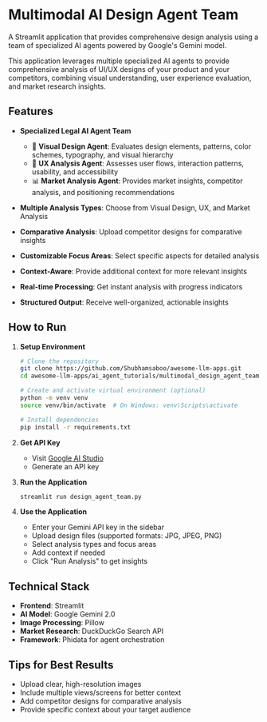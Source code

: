# Multimodal AI Design Agent Team

A Streamlit application that provides comprehensive design analysis using a team of specialized AI agents powered by Google's Gemini model. 

This application leverages multiple specialized AI agents to provide comprehensive analysis of UI/UX designs of your product and your competitors, combining visual understanding, user experience evaluation, and market research insights.

## Features

- **Specialized Legal AI Agent Team**

   - 🎨 **Visual Design Agent**: Evaluates design elements, patterns, color schemes, typography, and visual hierarchy
   - 🔄 **UX Analysis Agent**: Assesses user flows, interaction patterns, usability, and accessibility
   - 📊 **Market Analysis Agent**: Provides market insights, competitor analysis, and positioning recommendations
   
- **Multiple Analysis Types**: Choose from Visual Design, UX, and Market Analysis
- **Comparative Analysis**: Upload competitor designs for comparative insights
- **Customizable Focus Areas**: Select specific aspects for detailed analysis
- **Context-Aware**: Provide additional context for more relevant insights
- **Real-time Processing**: Get instant analysis with progress indicators
- **Structured Output**: Receive well-organized, actionable insights

## How to Run

1. **Setup Environment**
   ```bash
   # Clone the repository
   git clone https://github.com/Shubhamsaboo/awesome-llm-apps.git
   cd awesome-llm-apps/ai_agent_tutorials/multimodal_design_agent_team

   # Create and activate virtual environment (optional)
   python -m venv venv
   source venv/bin/activate  # On Windows: venv\Scripts\activate

   # Install dependencies
   pip install -r requirements.txt
   ```

2. **Get API Key**
   - Visit [Google AI Studio](https://aistudio.google.com/apikey)
   - Generate an API key

3. **Run the Application**
   ```bash
   streamlit run design_agent_team.py
   ```

4. **Use the Application**
   - Enter your Gemini API key in the sidebar
   - Upload design files (supported formats: JPG, JPEG, PNG)
   - Select analysis types and focus areas
   - Add context if needed
   - Click "Run Analysis" to get insights


## Technical Stack

- **Frontend**: Streamlit
- **AI Model**: Google Gemini 2.0
- **Image Processing**: Pillow
- **Market Research**: DuckDuckGo Search API
- **Framework**: Phidata for agent orchestration

## Tips for Best Results

- Upload clear, high-resolution images
- Include multiple views/screens for better context
- Add competitor designs for comparative analysis
- Provide specific context about your target audience

